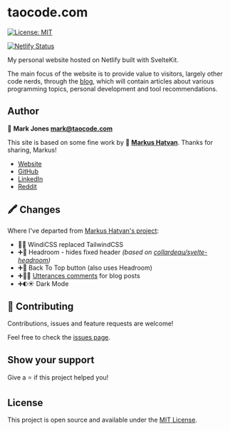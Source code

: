 # taocode.com

[![License: MIT](https://img.shields.io/badge/License-MIT-blue.svg)](https://opensource.org/licenses/MIT)

[![Netlify Status](https://api.netlify.com/api/v1/badges/2a3c91de-4dc2-4b5f-adac-46c69e0e92fc/deploy-status)](https://app.netlify.com/sites/taocode-com/deploys)

My personal website hosted on Netlify built with SvelteKit.

The main focus of the website is to provide value to visitors, largely other code nerds, through the [blog](https://taocode.com/blog), which will contain articles about various programming topics, personal development and tool recommendations.

## Author

👤 **Mark Jones <mark@taocode.com>**

This site is based on some fine work by 👤 **[Markus Hatvan](https://markushatvan.com)**. Thanks for sharing, Markus!


- [Website](https://www.taocode.com/)
- [GitHub](https://github.com/taocode)
- [LinkedIn](https://www.linkedin.com/in/taocode/)
- [Reddit](https://www.reddit.com/user/taocode)

## 🖍️ Changes

Where I've departed from [Markus Hatvan's project](https://github.com/mhatvan/markushatvan.com):

- 🏃💨 WindiCSS replaced TailwindCSS
- ➕🤯 Headroom - hides fixed header *(based on [collardeau/svelte-headroom](https://github.com/collardeau/svelte-headroom))*
- ➕🔼 Back To Top button (also uses Headroom)
- ➕👋💬 [Utterances comments](https://utteranc.es/) for blog posts
- ➕🌓☀️ Dark Mode

## 🤝 Contributing

Contributions, issues and feature requests are welcome!

Feel free to check the [issues page](https://github.com/taocode/taocode.com/issues).

## Show your support

Give a ⭐️ if this project helped you!

## License

This project is open source and available under the [MIT License](LICENSE).
